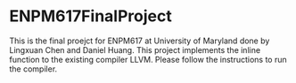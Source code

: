 # ENPM617FinalProject

This is the final proejct for ENPM617 at University of Maryland done by Lingxuan Chen and Daniel Huang.
This project implements the inline function to the existing compiler LLVM.
Please follow the instructions to run the compiler.
